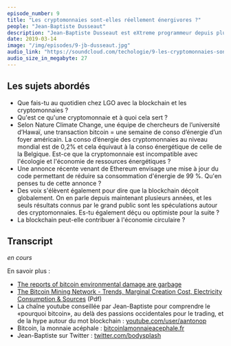 ```yaml
---
episode_number: 9
title: "Les cryptomonnaies sont-elles réellement énergivores ?"
people: "Jean-Baptiste Dusseaut"
description: "Jean-Baptiste Dusseaut est eXtreme programmeur depuis plus de 16 ans, architecte logiciel chez LGO, co-fondateur d'Arpinum, co-organisateur de l'Agile Tour Bordeaux et également enseignant. Nous abordons le sujet de la consommation d'énergie des cryptomonnaies notamment le BitCoin mais aussi les usages de la Blockchain, le bullshit marketing, la spéculation et les idées reçues autour de cette technologie."
date: 2019-03-14
image: "/img/episodes/9-jb-dusseaut.jpg"
audio_link: "https://soundcloud.com/techologie/9-les-cryptomonnaies-sont-elles-reellement-energivores-avec-jean-baptiste-dusseaut"
audio_size_in_megabyte: 27
---
```


## Les sujets abordés

* Que fais-tu au quotidien chez LGO avec la blockchain et les cryptomonnaies ?
* Qu'est ce qu'une cryptomonnaie et à quoi cela sert ?
* Selon Nature Climate Change, une équipe de chercheurs de l’université d’Hawaï, une transaction bitcoin = une semaine de conso d’énergie d’un foyer américain. La conso d’énergie des cryptomonnaies au niveau mondial est de 0,2% et cela équivaut à la conso énergétique de celle de la Belgique. Est-ce que la cryptomonnaie est incompatible avec l'écologie et l'économie de ressources énergétiques ?
* Une annonce récente venant de Ethereum envisage une mise à jour du code permettant de réduire sa consommation d'énergie de 99 %. Qu'en penses tu de cette annonce ?
* Des voix s'élèvent également pour dire que la blockchain déçoit globalement. On en parle depuis maintenant plusieurs années, et les seuls résultats connus par le grand public sont les spéculations autour des cryptomonnaies. Es-tu également déçu ou optimiste pour la suite ?
* La blockchain peut-elle contribuer à l'économie circulaire ?

## Transcript

_en cours_

<div class="block">
En savoir plus :

* [The reports of bitcoin environmental damage are garbage](https://hackernoon.com/the-reports-of-bitcoin-environmental-damage-are-garbage-5a93d32c2d7)
* [The Bitcoin  Mining Network - Trends, Marginal Creation Cost, Electricity Consumption & Sources](https://coinshares.co.uk/wp-content/uploads/2018/11/Mining-Whitepaper-Final.pdf) (Pdf)
* La chaîne youtube conseillée par Jean-Baptiste pour comprendre le «pourquoi bitcoin», au delà des passions occidentales pour le trading, et de la hype autour du mot blockchain : [youtube.com/user/aantonop](https://www.youtube.com/user/aantonop)
* Bitcoin, la monnaie acéphale : [bitcoinlamonnaieacephale.fr](https://bitcoinlamonnaieacephale.fr/) 
* Jean-Baptiste sur Twitter : [twitter.com/bodysplash](https://twitter.com/bodysplash)

</div>
